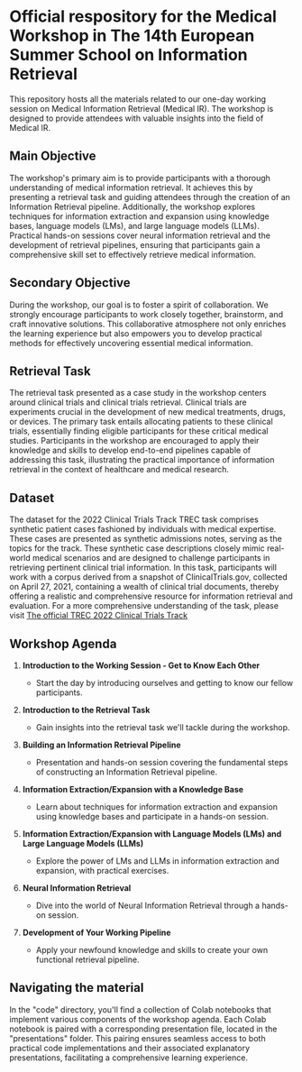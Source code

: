 # Official respository for the Medical Workshop in The 14th European Summer School on Information Retrieval
This repository hosts all the materials related to our one-day working session on Medical Information Retrieval (Medical IR). The workshop is designed to provide attendees with valuable insights into the field of Medical IR. 

## Main Objective
The workshop's primary aim is to provide participants with a thorough understanding of medical information retrieval. It achieves this by presenting a retrieval task and guiding attendees through the creation of an Information Retrieval pipeline. Additionally, the workshop explores techniques for information extraction and expansion using knowledge bases, language models (LMs), and large language models (LLMs).
Practical hands-on sessions cover neural information retrieval and the development of retrieval pipelines, ensuring that participants gain a comprehensive skill set to effectively retrieve medical information.

## Secondary Objective
During the workshop, our goal is to foster a spirit of collaboration. We strongly encourage participants to work closely together, brainstorm, and craft innovative solutions. This collaborative atmosphere not only enriches the learning experience but also empowers you to develop practical methods for effectively uncovering essential medical information.

## Retrieval Task
The retrieval task presented as a case study in the workshop centers around clinical trials and clinical trials retrieval. Clinical trials are experiments crucial in the development of new medical treatments, drugs, or devices. The primary task entails allocating patients to these clinical trials, essentially finding eligible participants for these critical medical studies. Participants in the workshop are encouraged to apply their knowledge and skills to develop end-to-end pipelines capable of addressing this task, illustrating the practical importance of information retrieval in the context of healthcare and medical research.

## Dataset 
The dataset for the 2022 Clinical Trials Track TREC task comprises synthetic patient cases fashioned by individuals with medical expertise. These cases are presented as synthetic admissions notes, serving as the topics for the track. These synthetic case descriptions closely mimic real-world medical scenarios and are designed to challenge participants in retrieving pertinent clinical trial information. In this task, participants will work with a corpus derived from a snapshot of ClinicalTrials.gov, collected on April 27, 2021, containing a wealth of clinical trial documents, thereby offering a realistic and comprehensive resource for information retrieval and evaluation.
For a more comprehensive understanding of the task, please visit [The official TREC 2022 Clinical Trials Track](https://www.trec-cds.org/2022.html)

## Workshop Agenda

1. **Introduction to the Working Session - Get to Know Each Other**
   - Start the day by introducing ourselves and getting to know our fellow participants.

2. **Introduction to the Retrieval Task**
   - Gain insights into the retrieval task we'll tackle during the workshop.

3. **Building an Information Retrieval Pipeline**
   - Presentation and hands-on session covering the fundamental steps of constructing an Information Retrieval pipeline.

4. **Information Extraction/Expansion with a Knowledge Base**
   - Learn about techniques for information extraction and expansion using knowledge bases and participate in a hands-on session.

5. **Information Extraction/Expansion with Language Models (LMs) and Large Language Models (LLMs)**
   - Explore the power of LMs and LLMs in information extraction and expansion, with practical exercises.

6. **Neural Information Retrieval**
   - Dive into the world of Neural Information Retrieval through a hands-on session.

7. **Development of Your Working Pipeline**
   - Apply your newfound knowledge and skills to create your own functional retrieval pipeline.

## Navigating the material 
In the "code" directory, you'll find a collection of Colab notebooks that implement various components of the workshop agenda. Each Colab notebook is paired with a corresponding presentation file, located in the "presentations" folder. This pairing ensures seamless access to both practical code implementations and their associated explanatory presentations, facilitating a comprehensive learning experience.




